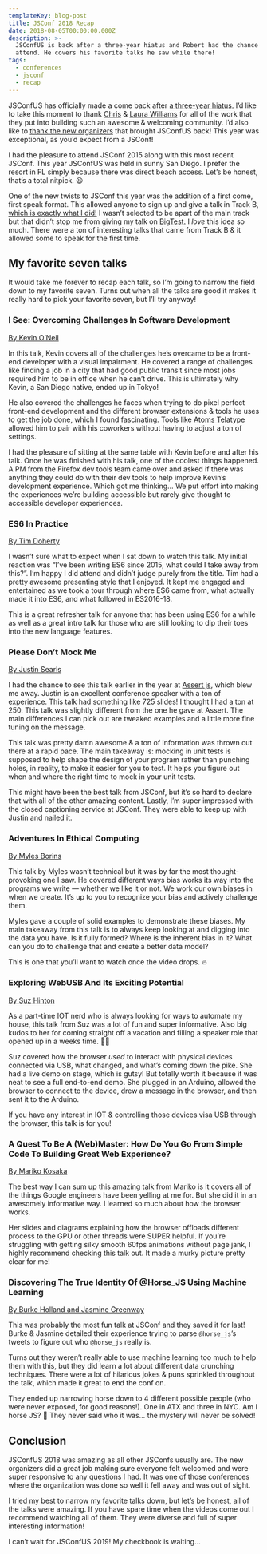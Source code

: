 ```yaml
---
templateKey: blog-post
title: JSConf 2018 Recap
date: 2018-08-05T00:00:00.000Z
description: >-
  JSConfUS is back after a three-year hiatus and Robert had the chance to
  attend. He covers his favorite talks he saw while there!
tags:
  - conferences
  - jsconf
  - recap
---
```


JSConfUS has officially made a come back after [a three-year
hiatus.](http://lastcall.jsconf.us/about.html) I’d like to take this
moment to thank [Chris](https://twitter.com/voodootikigod) & [Laura
Williams](https://twitter.com/lwilliams) for all of the work that they
put into building such an awesome & welcoming community. I’d also like
to [thank the new organizers](https://2018.jsconf.us/team/) that
brought JSConfUS back! This year was exceptional, as you’d expect from
a JSConf!

I had the pleasure to attend JSConf 2015 along with this most recent
JSConf. This year JSConfUS was held in sunny San Diego. I prefer the
resort in FL simply because there was direct beach access. Let’s be
honest, that’s a total nitpick. 😆

One of the new twists to JSConf this year was the addition of a first
come, first speak format. This allowed anyone to sign up and give a
talk in Track B, [which is exactly what I
did!](https://2018.jsconf.us/speakers/robert-deluca/) I wasn’t
selected to be apart of the main track but that didn’t stop me from
giving my talk on [BigTest.](https://bigtestjs.io)  I _love_ this idea
so much. There were a ton of interesting talks that came from Track B
& it allowed some to speak for the first time.

## My favorite seven talks

It would take me forever to recap each talk, so I’m going to narrow
the field down to my favorite seven. Turns out when all the talks are
good it makes it really hard to pick your favorite seven, but I’ll try
anyway!

### I See: Overcoming Challenges In Software Development
[By Kevin O’Neil](https://2018.jsconf.us/speakers/kevin-oneil/)

In this talk, Kevin covers all of the challenges he’s overcame to be a
front-end developer with a visual impairment. He covered a range of
challenges like finding a job in a city that had good public transit
since most jobs required him to be in office when he can’t drive. This
is ultimately why Kevin, a San Diego native, ended up in Tokyo!

He also covered the challenges he faces when trying to do pixel
perfect front-end development and the different browser extensions &
tools he uses to get the job done, which I found fascinating. Tools
like [Atoms Telatype](https://teletype.atom.io/) allowed him to pair
with his coworkers without having to adjust a ton of settings.

I had the pleasure of sitting at the same table with Kevin before and
after his talk. Once he was finished with his talk, one of the coolest
things happened. A PM from the Firefox dev tools team came over and
asked if there was anything they could do with their dev tools to help
improve Kevin’s development experience. Which got me thinking… We put
effort into making the experiences we’re building accessible but
rarely give thought to accessible developer experiences.

### ES6 In Practice
[By Tim Doherty](https://2018.jsconf.us/speakers/tim-doherty/)

I wasn’t sure what to expect when I sat down to watch this talk. My
initial reaction was “I’ve been writing ES6 since 2015, what could I
take away from this?”. I’m happy I did attend and didn’t judge purely
from the title. Tim had a pretty awesome presenting style that I
enjoyed. It kept me engaged and entertained as we took a tour through
where ES6 came from, what actually made it into ES6, and what followed
in ES2016-18.

This is a great refresher talk for anyone that has been using ES6 for
a while as well as a great intro talk for those who are still looking
to dip their toes into the new language features.

### Please Don’t Mock Me
[By Justin Searls](https://2018.jsconf.us/speakers/justin-searls/)

I had the chance to see this talk earlier in the year at [Assert
js](https://www.assertjs.com/schedule/), which blew me away. Justin is
an excellent conference speaker with a ton of experience. This talk
had something like 725 slides! I thought I had a ton at 250. This talk
was slightly different from the one he gave at Assert. The main
differences I can pick out are tweaked examples and a little more fine
tuning on the message.

This talk was pretty damn awesome & a ton of information was thrown
out there at a rapid pace. The main takeaway is: mocking in unit tests
is supposed to help shape the design of your program rather than
punching holes, in reality, to make it easier for you to test. It
helps you figure out when and where the right time to mock in your
unit tests.

This might have been the best talk from JSConf, but it’s so hard to
declare that with all of the other amazing content. Lastly, I’m super
impressed with the closed captioning service at JSConf. They were able
to keep up with Justin and nailed it.

### Adventures In Ethical Computing
[By Myles Borins](https://2018.jsconf.us/speakers/myles-borins/)

This talk by Myles wasn’t technical but it was by far the most
thought-provoking one I saw. He covered different ways bias works its
way into the programs we write — whether we like it or not. We work
our own biases in when we create. It’s up to you to recognize your
bias and actively challenge them.

Myles gave a couple of solid examples to demonstrate these biases. My
main takeaway from this talk is to always keep looking at and digging
into the data you have. Is it fully formed? Where is the inherent bias
in it? What can you do to challenge that and create a better data
model?

This is one that you’ll want to watch once the video drops. 🔥

### Exploring WebUSB And Its Exciting Potential
[By Suz Hinton](https://2018.jsconf.us/speakers/suz-hinton/)

As a part-time IOT nerd who is always looking for ways to automate my
house, this talk from Suz was a lot of fun and super informative. Also
big kudos to her for coming straight off a vacation and filling a
speaker role that opened up in a weeks time. 👏🏼

Suz covered how the browser _used_ to interact with physical devices
connected via USB, what changed, and what’s coming down the pike. She
had a live demo on stage, which is gutsy! But totally worth it because
it was neat to see a full end-to-end demo. She plugged in an Arduino,
allowed the browser to connect to the device,  drew a message in the
browser, and then sent it to the Arduino.

If you have any interest in IOT & controlling those devices visa USB
through the browser, this talk is for you!

### A Quest To Be A (Web)Master: How Do You Go From Simple Code To Building Great Web Experience?
[By Mariko Kosaka](https://2018.jsconf.us/speakers/mariko-kosaka/)

The best way I can sum up this amazing talk from Mariko is it covers
all of the things Google engineers have been yelling at me for. But
she did it in an awesomely informative way. I learned so much about
how the browser works.

Her slides and diagrams explaining how the browser offloads different
process to the GPU or other threads were SUPER helpful. If you’re
struggling with getting silky smooth 60fps animations without page
jank, I highly recommend checking this talk out. It made a murky
picture pretty clear for me!

### Discovering The True Identity Of @Horse_JS Using Machine Learning
[By Burke Holland and Jasmine Greenway](https://2018.jsconf.us/speakers/burke-holland-and-jasmine-greenway/)

This was probably the most fun talk at JSConf and they saved it for
last! Burke & Jasmine detailed their experience trying to parse
`@horse_js`’s tweets to figure out who `@horse_js` really is.

Turns out they weren’t really able to use machine learning too much to
help them with this, but they did learn a lot about different data
crunching techniques. There were a lot of hilarious jokes & puns
sprinkled throughout the talk, which made it great to end the conf
on.

They ended up narrowing horse down to 4 different possible people (who
were never exposed, for good reasons!). One in ATX and three in
NYC. Am I horse JS? 🤔 They never said who it was… the mystery will
never be solved!

## Conclusion

JSConfUS 2018 was amazing as all other JSConfs usually are. The new
organizers did a great job making sure everyone felt welcomed and were
super responsive to any questions I had. It was one of those
conferences where the organization was done so well it fell away and
was out of sight.

I tried my best to narrow my favorite talks down, but let’s be honest,
all of the talks were amazing. If you have spare time when the videos
come out I recommend watching all of them. They were diverse and full
of super interesting information!

I can’t wait for JSConfUS 2019! My checkbook is waiting…
